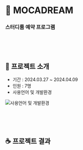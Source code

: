 # :notebook_with_decorative_cover: MOCADREAM 
### 스터디룸 예약 프로그램
<br><br><br>

## :raised_hands: 프로젝트 소개

* 기간 : 2024.03.27 ~ 2024.04.09
* 인원 : 7명
* 사용언어 및 개발환경

![사용언어 및 개발환경](https://github.com/urim96/mocadream/assets/157820470/7557c9ce-343d-453c-8286-33e1fe899ab0)

<br><br><br>

## :coffee: 프로젝트 결과 

